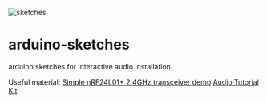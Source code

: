 ![sketches](https://github.com/danieledep/arduino-sketches/blob/main/arduino-sketches-cover-1400.jpg)  
# arduino-sketches
arduino sketches for interactive audio installation

Useful material:
[Simple nRF24L01+ 2.4GHz transceiver demo](https://forum.arduino.cc/index.php?topic=421081)
[Audio Tutorial Kit](https://www.pjrc.com/store/audio_tutorial_kit.html)
